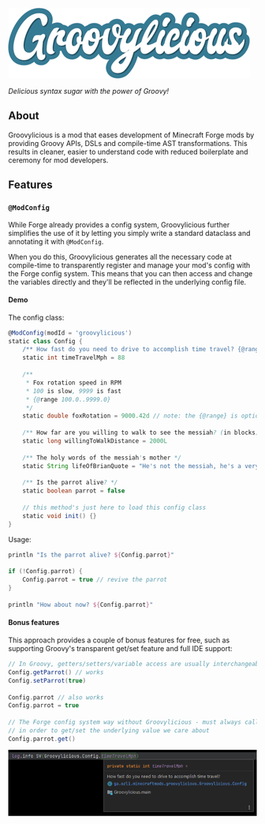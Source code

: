 [![Groovylicious](./src/main/resources/logo.png)](https://www.curseforge.com/minecraft/mc-mods/groovylicious)

*Delicious syntax sugar with the power of Groovy!*

## About

Groovylicious is a mod that eases development of Minecraft Forge mods by providing Groovy APIs, DSLs and compile-time AST transformations. This results in cleaner, easier to understand code with reduced boilerplate and ceremony for mod developers.

## Features

### `@ModConfig`

While Forge already provides a config system, Groovylicious further simplifies the use of it by letting you simply write a standard dataclass and annotating it with `@ModConfig`.

When you do this, Groovylicious generates all the necessary code at compile-time to transparently register and manage your mod's config with the Forge config system. This means that you can then access and change the variables directly and they'll be reflected in the underlying config file.

#### Demo

The config class:

```groovy
@ModConfig(modId = 'groovylicious')
static class Config {
    /** How fast do you need to drive to accomplish time travel? {@range 50..100} */
    static int timeTravelMph = 88

    /**
     * Fox rotation speed in RPM
     * 100 is slow, 9999 is fast
     * {@range 100.0..9999.0}
     */
    static double foxRotation = 9000.42d // note: the {@range} is optional

    /** How far are you willing to walk to see the messiah? (in blocks) */
    static long willingToWalkDistance = 2000L

    /** The holy words of the messiah's mother */
    static String lifeOfBrianQuote = "He's not the messiah, he's a very naughty boy!"

    /** Is the parrot alive? */
    static boolean parrot = false

    // this method's just here to load this config class
    static void init() {}
}
```

Usage:

```groovy
println "Is the parrot alive? ${Config.parrot}"

if (!Config.parrot) {
    Config.parrot = true // revive the parrot
}

println "How about now? ${Config.parrot}"
```

#### Bonus features

This approach provides a couple of bonus features for free, such as supporting Groovy's transparent get/set feature and full IDE support:

```groovy
// In Groovy, getters/setters/variable access are usually interchangeable for public fields
Config.getParrot() // works
Config.setParrot(true)

Config.parrot // also works
Config.parrot = true

// The Forge config system way without Groovylicious - must always call get()/set() 
// in order to get/set the underlying value we care about
Config.parrot.get()
```

![](./images/config-demo-ide-support.png)